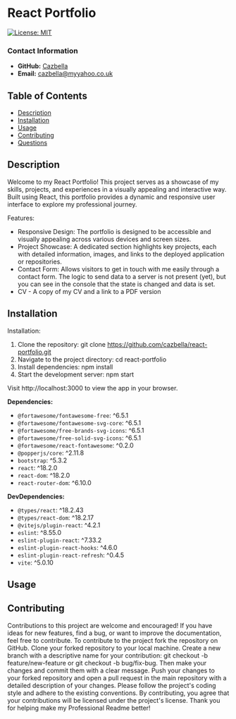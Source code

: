 
  # React Portfolio

[![License: MIT](https://img.shields.io/badge/License-MIT-yellow.svg)](https://opensource.org/licenses/MIT)

### Contact Information
- **GitHub:** [Cazbella](https://github.com/Cazbella)
- **Email:** cazbella@myyahoo.co.uk



## Table of Contents
- [Description](#description)
- [Installation](#installation)
- [Usage](#usage)
- [Contributing](#contributing)
- [Questions](#questions)


## Description
Welcome to my React Portfolio! This project serves as a showcase of my skills, projects, and experiences in a visually appealing and interactive way. Built using React, this portfolio provides a dynamic and responsive user interface to explore my professional journey.

Features:
- Responsive Design: The portfolio is designed to be accessible and visually appealing across various devices and screen sizes.
- Project Showcase: A dedicated section highlights key projects, each with detailed information, images, and links to the deployed application or repositories.
- Contact Form: Allows visitors to get in touch with me easily through a contact form. The logic to send data to a server is not present (yet), but you can see in the console that the state is changed and data is set. 
- CV - A copy of my CV and a link to a PDF version

## Installation
Installation:
1. Clone the repository: git clone https://github.com/cazbella/react-portfolio.git
2. Navigate to the project directory: cd react-portfolio
3. Install dependencies: npm install
4. Start the development server: npm start

Visit http://localhost:3000 to view the app in your browser.

**Dependencies:**
- `@fortawesome/fontawesome-free`: ^6.5.1
- `@fortawesome/fontawesome-svg-core`: ^6.5.1
- `@fortawesome/free-brands-svg-icons`: ^6.5.1
- `@fortawesome/free-solid-svg-icons`: ^6.5.1
- `@fortawesome/react-fontawesome`: ^0.2.0
- `@popperjs/core`: ^2.11.8
- `bootstrap`: ^5.3.2
- `react`: ^18.2.0
- `react-dom`: ^18.2.0
- `react-router-dom`: ^6.10.0

**DevDependencies:**
- `@types/react`: ^18.2.43
- `@types/react-dom`: ^18.2.17
- `@vitejs/plugin-react`: ^4.2.1
- `eslint`: ^8.55.0
- `eslint-plugin-react`: ^7.33.2
- `eslint-plugin-react-hooks`: ^4.6.0
- `eslint-plugin-react-refresh`: ^0.4.5
- `vite`: ^5.0.10


## Usage


## Contributing
Contributions to this project are welcome and encouraged! If you have ideas for new features, find a bug, or want to improve the documentation, feel free to contribute. To contribute to the project fork the repository on GitHub. Clone your forked repository to your local machine. Create a new branch with a descriptive name for your contribution: git checkout -b feature/new-feature or git checkout -b bug/fix-bug. Then make your changes and commit them with a clear message. Push your changes to your forked repository and open a pull request in the main repository with a detailed description of your changes. Please follow the project's coding style and adhere to the existing conventions. By contributing, you agree that your contributions will be licensed under the project's license. Thank you for helping make my Professional Readme better!
